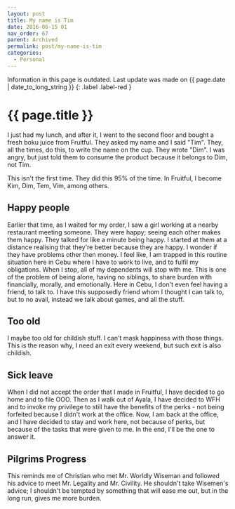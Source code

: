 ```yaml
---
layout: post
title: My name is Tim
date: 2016-06-15 01
nav_order: 67
parent: Archived
permalink: post/my-name-is-tim
categories:
  - Personal
---
```


Information in this page is outdated. Last update was made on {{ page.date | date_to_long_string }}
{: .label .label-red }

# {{ page.title }}

I just had my lunch, and after it, I went to the second floor and bought a fresh boku juice from Fruitful.  They asked my name and I said "Tim".  They, all the times, do this, to write the name on the cup.  They wrote "Dim".  I was angry, but just told them to consume the product because it belongs to Dim, not Tim.

This isn't the first time.  They did this 95% of the time.  In Fruitful, I become Kim, Dim, Tem, Vim, among others.

## Happy people
Earlier that time, as I waited for my order, I saw a girl working at a nearby restaurant meeting someone.  They were happy; seeing each other makes them happy.  They talked for like a minute being happy.
I started at them at a distance realising that they're better because they are happy.  I wonder if they have problems other then money.  I feel like, I am trapped in this routine situation here in Cebu where I have to work to live, and to fulfil my obligations.  When I stop, all of my dependents will stop with me.  This is one of the problem of being alone, having no siblings, to share burden with financially, morally, and emotionally.  Here in Cebu, I don't even feel having a friend, to talk to.  I have this supposedly friend whom I thought I can talk to, but to no avail, instead we talk about games, and all the stuff.

## Too old
I maybe too old for childish stuff.  I can't mask happiness with those things.  This is the reason why, I need an exit every weekend, but such exit is also childish.

## Sick leave
When I did not accept the order that I made in Fruitful, I have decided to go home and to file OOO.  Then as I walk out of Ayala, I have decided to WFH and to invoke my privilege to still have the benefits of the perks - not being forfeited because I didn't work at the office.  Now, I am back at the office, and I have decided to stay and work here, not because of perks, but because of the tasks that were given to me.  In the end, I'll be the one to answer it.

## Pilgrims Progress
This reminds me of Christian who met Mr. Worldly Wiseman and followed his advice to meet Mr. Legality and Mr. Civility.  He shouldn't take Wisemen's advice; I shouldn't be tempted by something that will ease me out, but in the long run, gives me more burden.
